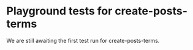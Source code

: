 # Playground tests for create-posts-terms
We are still awaiting the first test run for create-posts-terms.
